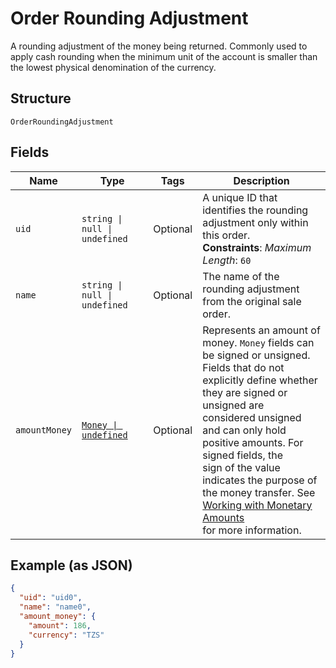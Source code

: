 
# Order Rounding Adjustment

A rounding adjustment of the money being returned. Commonly used to apply cash rounding
when the minimum unit of the account is smaller than the lowest physical denomination of the currency.

## Structure

`OrderRoundingAdjustment`

## Fields

| Name | Type | Tags | Description |
|  --- | --- | --- | --- |
| `uid` | `string \| null \| undefined` | Optional | A unique ID that identifies the rounding adjustment only within this order.<br/>**Constraints**: *Maximum Length*: `60` |
| `name` | `string \| null \| undefined` | Optional | The name of the rounding adjustment from the original sale order. |
| `amountMoney` | [`Money \| undefined`](../models/money.md) | Optional | Represents an amount of money. `Money` fields can be signed or unsigned.<br/>Fields that do not explicitly define whether they are signed or unsigned are<br/>considered unsigned and can only hold positive amounts. For signed fields, the<br/>sign of the value indicates the purpose of the money transfer. See<br/>[Working with Monetary Amounts](https://developer.squareup.com/docs/build-basics/working-with-monetary-amounts)<br/>for more information. |

## Example (as JSON)

```json
{
  "uid": "uid0",
  "name": "name0",
  "amount_money": {
    "amount": 186,
    "currency": "TZS"
  }
}
```

